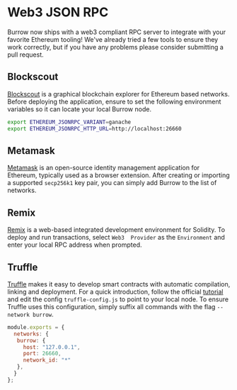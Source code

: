 # Web3 JSON RPC

Burrow now ships with a web3 compliant RPC server to integrate with your favorite Ethereum tooling!
We've already tried a few tools to ensure they work correctly, but if you have any problems please 
consider submitting a pull request.

## Blockscout

[Blockscout](https://github.com/poanetwork/blockscout) is a graphical blockchain explorer for 
Ethereum based networks. Before deploying the application, ensure to set the following environment 
variables so it can locate your local Burrow node.

```bash
export ETHEREUM_JSONRPC_VARIANT=ganache
export ETHEREUM_JSONRPC_HTTP_URL=http://localhost:26660
```

## Metamask

[Metamask](https://metamask.io/) is an open-source identity management application for Ethereum, 
typically used as a browser extension. After creating or importing a supported `secp256k1` key pair, 
you can simply add Burrow to the list of networks.

## Remix

[Remix](https://remix.ethereum.org/) is a web-based integrated development environment for Solidity.
To deploy and run transactions, select `Web3 
Provider` as the `Environment` and enter your local RPC
address when prompted.

## Truffle

[Truffle](https://www.trufflesuite.com/docs/truffle/overview) makes it easy to develop smart contracts 
with automatic compilation, linking and deployment. For a quick introduction, follow the official 
[tutorial](https://www.trufflesuite.com/docs/truffle/quickstart) and edit the config `truffle-config.js` 
to point to your local node. To ensure Truffle uses this configuration, simply suffix all commands with 
the flag `--network burrow`. 

```js
module.exports = {
  networks: {
   burrow: {
     host: "127.0.0.1",
     port: 26660,
     network_id: "*"
   },
  }
};
```

